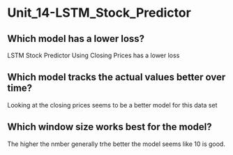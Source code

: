 # Unit_14-LSTM_Stock_Predictor

## Which model has a lower loss?
LSTM Stock Predictor Using Closing Prices has a lower loss

## Which model tracks the actual values better over time?
Looking at the closing prices seems to be a better model for this data set

## Which window size works best for the model?
The higher the nmber generally trhe better the model seems like 10 is good.
